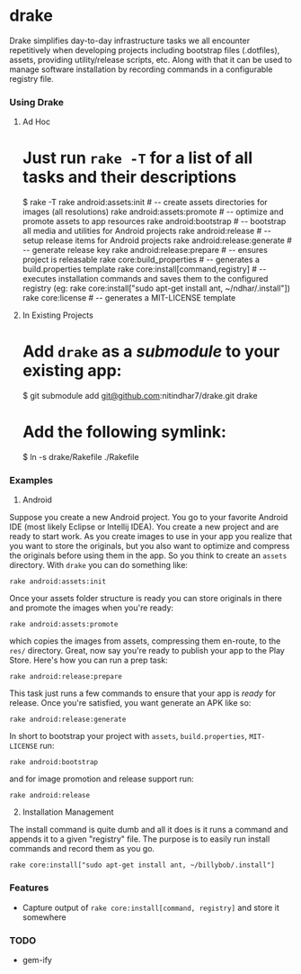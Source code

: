 drake
=============================

Drake simplifies day-to-day infrastructure tasks we all encounter repetitively when developing projects including bootstrap files (.dotfiles), assets, providing utility/release scripts, etc. Along with that it can be used to manage software installation by recording commands in a configurable registry file.

### Using Drake

1. Ad Hoc

    # Just run `rake -T` for a list of all tasks and their descriptions

    $ rake -T
	rake android:assets:init             # -- create assets directories for images (all resolutions)
	rake android:assets:promote          # -- optimize and promote assets to app resources
	rake android:bootstrap               # -- bootstrap all media and utilities for Android projects
	rake android:release                 # -- setup release items for Android projects
	rake android:release:generate        # -- generate release key
	rake android:release:prepare         # -- ensures project is releasable
	rake core:build_properties           # -- generates a build.properties template
	rake core:install[command,registry]  # -- executes installation commands and saves them to the configured registry (eg: rake core:install["sudo apt-get install ant, ~/ndhar/.install"])
	rake core:license                    # -- generates a MIT-LICENSE template

2. In Existing Projects

    # Add `drake` as a _submodule_ to your existing app:

    $ git submodule add git@github.com:nitindhar7/drake.git drake

    # Add the following symlink:

    $ ln -s drake/Rakefile ./Rakefile

### Examples

1. Android

Suppose you create a new Android project. You go to your favorite Android IDE (most likely Eclipse or Intellij IDEA). You create a new project and are ready to start work. As you create images to use in your app you realize that you want to store the originals, but you also want to optimize and compress the originals before using them in the app. So you think to create an `assets` directory. With `drake` you can do something like:

    rake android:assets:init

Once your assets folder structure is ready you can store originals in there and promote the images when you're ready:

    rake android:assets:promote

which copies the images from assets, compressing them en-route, to the `res/` directory. Great, now say you're ready to publish your app to the Play Store. Here's how you can run a prep task:

    rake android:release:prepare

This task just runs a few commands to ensure that your app is *ready* for release. Once you're satisfied, you want generate an APK like so:

    rake android:release:generate

In short to bootstrap your project with `assets`, `build.properties`, `MIT-LICENSE` run:

    rake android:bootstrap

and for image promotion and release support run:

    rake android:release

2. Installation Management

The install command is quite dumb and all it does is it runs a command and appends it to a given "registry" file. The purpose is to easily run install commands and record them as you go.

    rake core:install["sudo apt-get install ant, ~/billybob/.install"]

### Features

* Capture output of `rake core:install[command, registry]` and store it somewhere

### TODO

* gem-ify